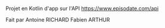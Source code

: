 Projet en Kotlin d'app sur l'API https://www.episodate.com/api

Fait par
Antoine RICHARD
Fabien ARTHUR
